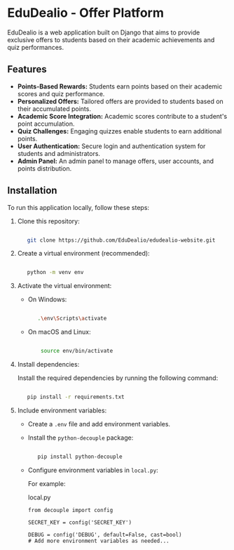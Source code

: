 EduDealio - Offer Platform
=========================

EduDealio is a web application built on Django that aims to provide exclusive offers to students based on their academic achievements and quiz performances.

Features
--------

- **Points-Based Rewards:** Students earn points based on their academic scores and quiz performance.
- **Personalized Offers:** Tailored offers are provided to students based on their accumulated points.
- **Academic Score Integration:** Academic scores contribute to a student's point accumulation.
- **Quiz Challenges:** Engaging quizzes enable students to earn additional points.
- **User Authentication:** Secure login and authentication system for students and administrators.
- **Admin Panel:** An admin panel to manage offers, user accounts, and points distribution.

Installation
------------

To run this application locally, follow these steps:

1. Clone this repository:

   ```sh

      git clone https://github.com/EduDealio/edudealio-website.git
   ```

2. Create a virtual environment (recommended):

   ```sh

      python -m venv env
   ```

3. Activate the virtual environment:

   - On Windows:

     ```sh

        .\env\Scripts\activate

   - On macOS and Linux:
      ```sh
  
          source env/bin/activate
      ```

4. Install dependencies:

   Install the required dependencies by running the following command:

   ```sh

      pip install -r requirements.txt

5. Include environment variables:

   * Create a `.env` file and add environment variables.
   * Install the `python-decouple` package:

     ```sh

        pip install python-decouple

   * Configure environment variables in `local.py`:

     For example:

     local.py

         from decouple import config

         SECRET_KEY = config('SECRET_KEY')

         DEBUG = config('DEBUG', default=False, cast=bool)
         # Add more environment variables as needed...
